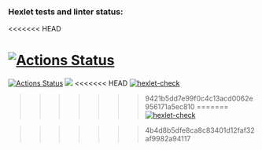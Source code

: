 ### Hexlet tests and linter status:
<<<<<<< HEAD

[![Actions Status](https://github.com/newzavod/frontend-project-lvl1/workflows/hexlet-check/badge.svg)](https://github.com/newzavod/frontend-project-lvl1/actions)
=======
[![Actions Status](https://github.com/newzavod/frontend-project-lvl1/workflows/hexlet-check/badge.svg)](https://github.com/newzavod/frontend-project-lvl1/actions)
<a href="https://codeclimate.com/github/codeclimate/codeclimate/maintainability"><img src="https://api.codeclimate.com/v1/badges/a99a88d28ad37a79dbf6/maintainability" /></a>
<<<<<<< HEAD
[![hexlet-check](https://github.com/newzavod/frontend-project-lvl1/actions/workflows/hexlet-check.yml/badge.svg)](https://github.com/newzavod/frontend-project-lvl1/actions/workflows/hexlet-check.yml)
>>>>>>> 9421b5dd7e99f0c4c13acd0062e956171a5ec810
=======
[![hexlet-check](https://github.com/newzavod/frontend-project-lvl1/actions/workflows/test.yml/badge.svg)](https://github.com/newzavod/frontend-project-lvl1/actions/workflows/test.yml)

>>>>>>> 4b4d8b5dfe8ca8c83401d12faf32af9982a94117
